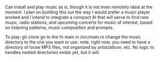 Can install and play music as is, though it is not even remotely ideal at the moment. I plan on building this out the way I would prefer a music player worked and I intend to integrate a compact AI
that will serve to find new music, radio stations, and upcoming concerts for music of interest, based on listening patterns, music composition and prompts.

To play:
git clone
go to the fn main in /src/main.rs
change the music directory to the one you want to use. note, right now, you need to have a directory of loose MP3 files, not organized by artist/album, etc. No logic to handles nested directories exists yet, but it will.

